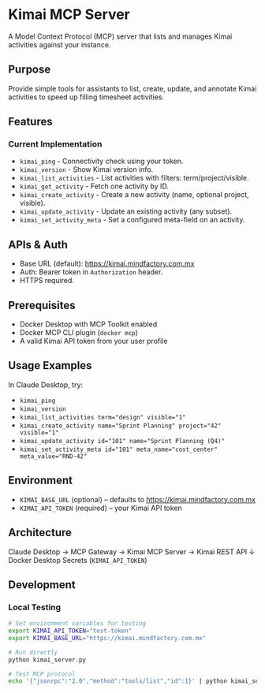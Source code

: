 # Kimai MCP Server

A Model Context Protocol (MCP) server that lists and manages Kimai activities against your instance.

## Purpose
Provide simple tools for assistants to list, create, update, and annotate Kimai activities to speed up filling timesheet activities.

## Features

### Current Implementation
- `kimai_ping` - Connectivity check using your token.
- `kimai_version` - Show Kimai version info.
- `kimai_list_activities` - List activities with filters: term/project/visible.
- `kimai_get_activity` - Fetch one activity by ID.
- `kimai_create_activity` - Create a new activity (name, optional project, visible).
- `kimai_update_activity` - Update an existing activity (any subset).
- `kimai_set_activity_meta` - Set a configured meta-field on an activity.

## APIs & Auth
- Base URL (default): https://kimai.mindfactory.com.mx
- Auth: Bearer token in `Authorization` header.
- HTTPS required.

## Prerequisites
- Docker Desktop with MCP Toolkit enabled
- Docker MCP CLI plugin (`docker mcp`)
- A valid Kimai API token from your user profile

## Usage Examples
In Claude Desktop, try:
- `kimai_ping`
- `kimai_version`
- `kimai_list_activities term="design" visible="1"`
- `kimai_create_activity name="Sprint Planning" project="42" visible="1"`
- `kimai_update_activity id="101" name="Sprint Planning (Q4)"`
- `kimai_set_activity_meta id="101" meta_name="cost_center" meta_value="RND-42"`

## Environment
- `KIMAI_BASE_URL` (optional) – defaults to https://kimai.mindfactory.com.mx
- `KIMAI_API_TOKEN` (required) – your Kimai API token

## Architecture
Claude Desktop → MCP Gateway → Kimai MCP Server → Kimai REST API
↓
Docker Desktop Secrets (`KIMAI_API_TOKEN`)

## Development

### Local Testing
```bash
# Set environment variables for testing
export KIMAI_API_TOKEN="test-token"
export KIMAI_BASE_URL="https://kimai.mindfactory.com.mx"

# Run directly
python kimai_server.py

# Test MCP protocol
echo '{"jsonrpc":"2.0","method":"tools/list","id":1}' | python kimai_server.py
